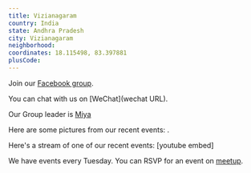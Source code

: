 ```yaml
---
title: Vizianagaram
country: India
state: Andhra Pradesh
city: Vizianagaram
neighborhood: 
coordinates: 18.115498, 83.397881
plusCode:
---
```

Join our [Facebook group](https://www.facebook.com/groups/freecodecamp.vizianagaram).

You can chat with us on [WeChat](wechat URL).

Our Group leader is [Miya](freecodecamp.org/miya)

Here are some pictures from our recent events:
![]().

Here's a stream of one of our recent events:
[youtube embed]

We have events every Tuesday. You can RSVP for an event on [meetup](meetupurl).

